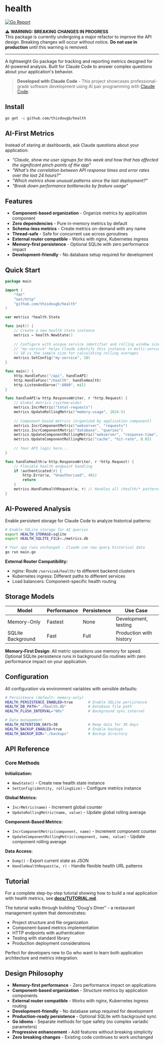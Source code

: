 # health

[![Go Report](https://goreportcard.com/badge/github.com/thisdougb/health)](https://goreportcard.com/badge/github.com/thisdougb/health)

⚠️  **WARNING: BREAKING CHANGES IN PROGRESS**  
This package is currently undergoing a major refactor to improve the API design. Breaking changes will occur without notice. **Do not use in production** until this warning is removed.

---

A lightweight Go package for tracking and reporting metrics designed for AI-powered analysis. Built for Claude Code to answer complex questions about your application's behavior.

> **Developed with Claude Code** - This project showcases professional-grade software development using AI pair programming with [Claude Code](https://claude.ai/code).

## Install

```bash
go get -u github.com/thisdougb/health
```

## AI-First Metrics

Instead of staring at dashboards, ask Claude questions about your application:

- *"Claude, show me user signups for this week and how that has affected the significant pinch points of the app"*
- *"What's the correlation between API response times and error rates over the last 24 hours?"*
- *"Which metrics show unusual patterns since the last deployment?"*
- *"Break down performance bottlenecks by feature usage"*

## Features

- **Component-based organization** - Organize metrics by application component
- **Zero dependencies** - Pure in-memory metrics by default  
- **Schema-less metrics** - Create metrics on-demand with any name
- **Thread-safe** - Safe for concurrent use across goroutines
- **External router compatible** - Works with nginx, Kubernetes ingress
- **Memory-first persistence** - Optional SQLite with zero performance impact
- **Development-friendly** - No database setup required for development

## Quick Start

```go
package main

import (
    "fmt"
    "net/http"
    "github.com/thisdougb/health"
)

var metrics *health.State

func init() {
    // Create a new health state instance
    metrics = health.NewState()
    
    // Configure with unique service identifier and rolling window size
    // "my-service" helps Claude identify this instance in multi-service environments
    // 10 is the sample size for calculating rolling averages
    metrics.SetConfig("my-service", 10)
}

func main() {
    http.HandleFunc("/api", handleAPI)
    http.HandleFunc("/health", handleHealth)
    http.ListenAndServe(":8080", nil)
}

func handleAPI(w http.ResponseWriter, r *http.Request) {
    // Global metrics (system-wide)
    metrics.IncrMetric("total-requests") 
    metrics.UpdateRollingMetric("memory-usage", 1024.5)
    
    // Component-based metrics (organized by application component)
    metrics.IncrComponentMetric("webserver", "requests")
    metrics.IncrComponentMetric("database", "queries")
    metrics.UpdateComponentRollingMetric("webserver", "response-time", 245.0)
    metrics.UpdateComponentRollingMetric("cache", "hit-rate", 0.85)
    
    // Your API logic here...
}

func handleHealth(w http.ResponseWriter, r *http.Request) {
    // Flexible health endpoint handling
    if !authenticated(r) {
        http.Error(w, "Unauthorized", 401)
        return
    }
    metrics.HandleHealthRequest(w, r) // Handles all /health/* patterns
}
```

## AI-Powered Analysis

Enable persistent storage for Claude Code to analyze historical patterns:

```bash
# Enable SQLite storage for AI queries
export HEALTH_STORAGE=sqlite
export HEALTH_SQLITE_FILE=./metrics.db

# Your app runs unchanged - Claude can now query historical data
go run main.go
```

**External Router Compatibility:**
- nginx: Route `/serviceA/health/` to different backend clusters
- Kubernetes ingress: Different paths to different services  
- Load balancers: Component-specific health routing

## Storage Models

| Model | Performance | Persistence | Use Case |
|-------|-------------|-------------|----------|
| Memory-Only | Fastest | None | Development, testing |
| SQLite Background | Fast | Full | Production with history |

**Memory-First Design**: All metric operations use memory for speed. Optional SQLite persistence runs in background Go routines with zero performance impact on your application.

## Configuration

All configuration via environment variables with sensible defaults:

```bash
# Persistence (default: memory-only)
HEALTH_PERSISTENCE_ENABLED=true       # Enable SQLite persistence
HEALTH_DB_PATH="./health.db"          # Database file path
HEALTH_FLUSH_INTERVAL="60s"           # Background sync interval

# Data management
HEALTH_RETENTION_DAYS=30              # Keep data for 30 days
HEALTH_BACKUP_ENABLED=true            # Enable backups
HEALTH_BACKUP_DIR="./backups"         # Backup directory
```

## API Reference

### Core Methods

**Initialization:**
- `NewState()` - Create new health state instance
- `SetConfig(identity, rollingSize)` - Configure metrics instance

**Global Metrics:**
- `IncrMetric(name)` - Increment global counter
- `UpdateRollingMetric(name, value)` - Update global rolling average

**Component-Based Metrics:**
- `IncrComponentMetric(component, name)` - Increment component counter
- `UpdateComponentRollingMetric(component, name, value)` - Update component rolling average

**Data Access:**
- `Dump()` - Export current state as JSON
- `HandleHealthRequest(w, r)` - Handle flexible health URL patterns

## Tutorial

For a complete step-by-step tutorial showing how to build a real application with health metrics, see **[docs/TUTORIAL.md](docs/TUTORIAL.md)**. 

The tutorial walks through building "Doug's Diner" - a restaurant management system that demonstrates:
- Project structure and file organization
- Component-based metrics implementation
- HTTP endpoints with authentication
- Testing with standard library
- Production deployment considerations

Perfect for developers new to Go who want to learn both application architecture and metrics integration.

## Design Philosophy

- **Memory-first performance** - Zero performance impact on applications
- **Component-based organization** - Structure metrics by application components
- **External router compatible** - Works with nginx, Kubernetes ingress routing
- **Development-friendly** - No database setup required for development
- **Production-ready persistence** - Optional SQLite with background sync
- **Go idioms** - Separate methods for type safety (no complex variadic parameters)
- **Progressive enhancement** - Add features without breaking simplicity
- **Zero breaking changes** - Existing code continues to work unchanged
